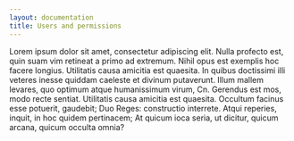 ```yaml
---
layout: documentation
title: Users and permissions
---
```


Lorem ipsum dolor sit amet, consectetur adipiscing elit. Nulla profecto est, quin suam vim retineat a primo ad extremum. Nihil opus est exemplis hoc facere longius. Utilitatis causa amicitia est quaesita. In quibus doctissimi illi veteres inesse quiddam caeleste et divinum putaverunt. Illum mallem levares, quo optimum atque humanissimum virum, Cn. Gerendus est mos, modo recte sentiat. Utilitatis causa amicitia est quaesita. Occultum facinus esse potuerit, gaudebit; Duo Reges: constructio interrete. Atqui reperies, inquit, in hoc quidem pertinacem; At quicum ioca seria, ut dicitur, quicum arcana, quicum occulta omnia?